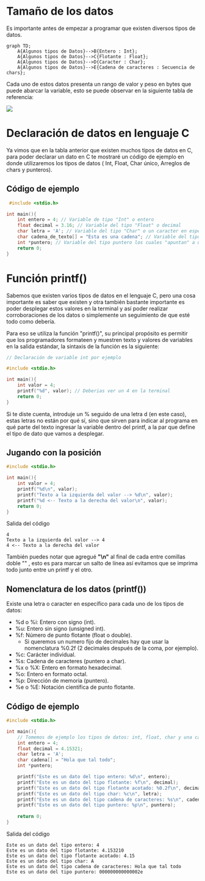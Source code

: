 # Tamaño de los datos

Es importante antes de empezar a programar que existen diversos tipos de datos.

```mermaid
graph TD;
    A{Algunos tipos de Datos}-->B{Entero : Int};
    A{Algunos tipos de Datos}-->C{Flotante : Float};
    A{Algunos tipos de Datos}-->D{Caracter : Char};
    A{Algunos tipos de Datos}-->E{Cadena de caracteres : Secuencia de chars};
```

Cada uno de estos datos presenta un rango de valor y peso en bytes que puede abarcar la variable, esto se puede observar en la siguiente tabla de referencia: 

![](https://github.com/Matias3am/Programacion_en_C_Cpp/blob/main/Imagenes/tama%C3%B1o_tipos_de_datos.png)

# Declaración de datos en lenguaje C

Ya vimos que en la tabla anterior que existen muchos tipos de datos en C, para poder declarar un dato en C te mostraré un código de ejemplo en donde utilizaremos los tipos de datos ( Int, Float, Char único, Arreglos de chars y punteros). 


## Código de ejemplo

```c
 #include <stdio.h>

int main(){
    int entero = 4; // Variable de tipo "Int" o entero
    float decimal = 3.16; // Variable del tipo "Float" o decimal
    char letra = 'A'; // Variable del tipo "Char" o un caracter en especifico 
    char cadena_de_texto[] = "Esta es una cadena"; // Variable del tipo "Arreglo de caracteres" , que son variables con más de 1 caracter
    int *puntero; // Variable del tipo puntero los cuales "apuntan" a un espacio de memoria
    return 0;
}
```

# Función printf()

Sabemos que existen varios tipos de datos en el lenguaje C, pero una cosa importante es saber que existen
y otra también bastante importante es poder desplegar estos valores en la terminal y así poder realizar 
 corroboraciones de los datos o simplemente un seguimiento de que esté todo como debería.

 Para eso se utiliza la función "printf()", su principal propósito es permitir que los programadores formateen y muestren texto y valores de variables en la salida estándar, la sintaxis de la función es la siguiente:

```c
// Declaración de variable int por ejemplo

#include <stdio.h>

int main(){
    int valor = 4;
    printf("%d", valor); // Deberias ver un 4 en la terminal
    return 0;
}
```

Si te diste cuenta, introduje un % seguido de una letra d (en este caso), estas letras no están por qué sí,
sino que sirven para indicar al programa en qué parte del texto ingresar la variable dentro del printf, 
a la par que define el tipo de dato que vamos a desplegar. 

## Jugando con la posición 

```c
#include <stdio.h>

int main(){
    int valor = 4;
    printf("%d\n", valor);
    printf("Texto a la izquierda del valor --> %d\n", valor); 
    printf("%d <-- Texto a la derecha del valor\n", valor);
    return 0;
}
```

Salida del código

```
4
Texto a la izquierda del valor --> 4
4 <-- Texto a la derecha del valor
```

También puedes notar que agregué **"\n"** al final de cada entre comillas doble "" , esto es para marcar un salto de línea así evitamos que se imprima todo junto entre un printf y el otro.

## Nomenclatura de los datos (printf())
Existe una letra o caracter en específico para cada uno de los tipos de datos:
* %d o %i: Entero con signo (int).
* %u: Entero sin signo (unsigned int).
* %f: Número de punto flotante (float o double).
  * Si queremos un numero fijo de decimales hay que usar la nomenclatura %0.2f (2 decimales después de la coma, por ejemplo).
* %c: Carácter individual.
* %s: Cadena de caracteres (puntero a char).
* %x o %X: Entero en formato hexadecimal.
* %o: Entero en formato octal.
* %p: Dirección de memoria (puntero).
* %e o %E: Notación científica de punto flotante.

## Código de ejemplo

```c
#include <stdio.h>

int main(){
    // Tomemos de ejemplo los tipos de datos: int, float, char y una cadena de chars
    int entero = 4;
    float decimal = 4.15321;
    char letra = 'A';
    char cadena[] = "Hola que tal todo";
    int *puntero;

    printf("Este es un dato del tipo entero: %d\n", entero);
    printf("Este es un dato del tipo flotante: %f\n", decimal);
    printf("Este es un dato del tipo flotante acotado: %0.2f\n", decimal);
    printf("Este es un dato del tipo char: %c\n", letra);
    printf("Este es un dato del tipo cadena de caracteres: %s\n", cadena);
    printf("Este es un dato del tipo puntero: %p\n", puntero);
    
    return 0;
}
```

Salida del código

```
Este es un dato del tipo entero: 4
Este es un dato del tipo flotante: 4.153210
Este es un dato del tipo flotante acotado: 4.15
Este es un dato del tipo char: A
Este es un dato del tipo cadena de caracteres: Hola que tal todo
Este es un dato del tipo puntero: 000000000000002e
```
